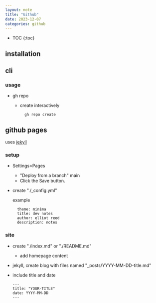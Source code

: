 ```yaml
---
layout: note
title: "Github"
date: 2023-12-07
categories: github
---
```


- TOC
{:toc}

## installation

## cli

### usage

- gh repo

  - create interactively

          gh repo create

## github pages

uses [jekyll](https://jekyllrb.com/)

### setup

- Settings>Pages

  - "Deploy from a branch" main
  - Click the Save button.

- create "./_config.yml"

  example

        theme: minima
        title: dev notes
        author: elliot reed
        description: notes

### site

- create "./index.md" or "./README.md"
  - add homepage content

- jekyll, create blog with files named "_posts/YYYY-MM-DD-title.md"
- include title and date

      ---
      title: "YOUR-TITLE"
      date: YYYY-MM-DD
      ---
